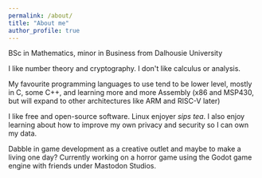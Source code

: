 ```yaml
---
permalink: /about/
title: "About me"
author_profile: true
---
```


BSc in Mathematics, minor in Business from Dalhousie University

I like number theory and cryptography. I don't like calculus or analysis.

My favourite programming languages to use tend to be lower level, mostly in C, some C++, and learning more and more Assembly (x86 and MSP430, but will expand to other architectures like ARM and RISC-V later)

I like free and open-source software. Linux enjoyer _sips tea_. I also enjoy learning about how to improve my own privacy and security so I can own my data.

Dabble in game development as a creative outlet and maybe to make a living one day? Currently working on a horror game using the Godot game engine with friends under Mastodon Studios.
